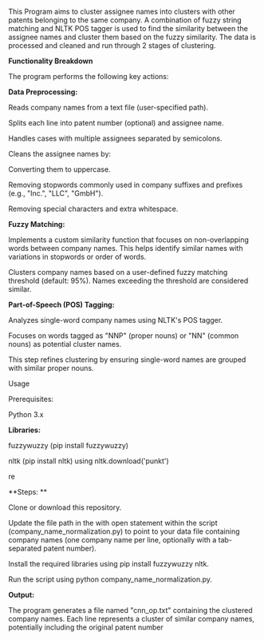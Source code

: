 This Program aims to cluster assignee names into clusters with other patents belonging to the same company. A combination of fuzzy string matching and NLTK POS tagger is used to find the similarity between the assignee names and cluster them based on the fuzzy similarity. The data is processed and cleaned and run through 2 stages of clustering. 

**Functionality Breakdown**

The program performs the following key actions: 

**Data Preprocessing:** 

Reads company names from a text file (user-specified path). 

Splits each line into patent number (optional) and assignee name. 

Handles cases with multiple assignees separated by semicolons. 

Cleans the assignee names by: 

Converting them to uppercase. 

Removing stopwords commonly used in company suffixes and prefixes (e.g., "Inc.", "LLC", "GmbH"). 

Removing special characters and extra whitespace. 

**Fuzzy Matching:** 

Implements a custom similarity function that focuses on non-overlapping words between company names. This helps identify similar names with variations in stopwords or order of words. 

Clusters company names based on a user-defined fuzzy matching threshold (default: 95%). Names exceeding the threshold are considered similar. 

**Part-of-Speech (POS) Tagging:**

Analyzes single-word company names using NLTK's POS tagger. 

Focuses on words tagged as "NNP" (proper nouns) or "NN" (common nouns) as potential cluster names. 

This step refines clustering by ensuring single-word names are grouped with similar proper nouns. 

Usage 

Prerequisites: 

Python 3.x 

**Libraries:** 

fuzzywuzzy (pip install fuzzywuzzy) 

nltk (pip install nltk) using nltk.download('punkt') 

re  

**Steps: **

Clone or download this repository. 

Update the file path in the with open statement within the script (company_name_normalization.py) to point to your data file containing company names (one company name per line, optionally with a tab-separated patent number). 

Install the required libraries using pip install fuzzywuzzy nltk. 

Run the script using python company_name_normalization.py. 

**Output:**

The program generates a file named "cnn_op.txt" containing the clustered company names. Each line represents a cluster of similar company names, potentially including the original patent number